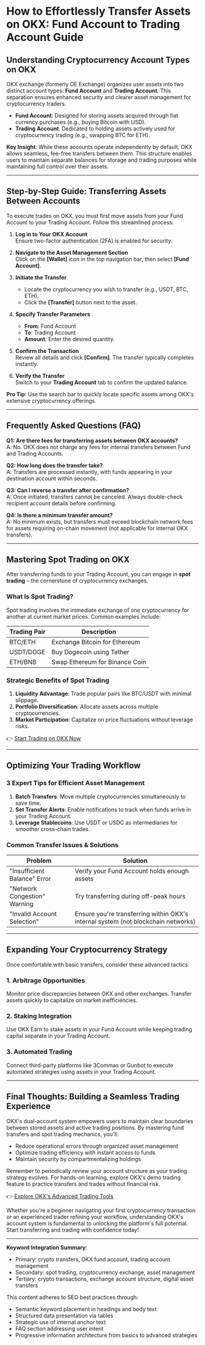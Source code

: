 # How to Effortlessly Transfer Assets on OKX: Fund Account to Trading Account Guide  

## Understanding Cryptocurrency Account Types on OKX  

OKX exchange (formerly OE Exchange) organizes user assets into two distinct account types: **Fund Account** and **Trading Account**. This separation ensures enhanced security and clearer asset management for cryptocurrency traders.  

- **Fund Account**: Designed for storing assets acquired through fiat currency purchases (e.g., buying Bitcoin with USD).  
- **Trading Account**: Dedicated to holding assets actively used for cryptocurrency trading (e.g., swapping BTC for ETH).  

**Key Insight**: While these accounts operate independently by default, OKX allows seamless, fee-free transfers between them. This structure enables users to maintain separate balances for storage and trading purposes while maintaining full control over their assets.  

---

## Step-by-Step Guide: Transferring Assets Between Accounts  

To execute trades on OKX, you must first move assets from your Fund Account to your Trading Account. Follow this streamlined process:  

1. **Log in to Your OKX Account**  
   Ensure two-factor authentication (2FA) is enabled for security.  

2. **Navigate to the Asset Management Section**  
   Click on the **[Wallet]** icon in the top navigation bar, then select **[Fund Account]**.  

3. **Initiate the Transfer**  
   - Locate the cryptocurrency you wish to transfer (e.g., USDT, BTC, ETH).  
   - Click the **[Transfer]** button next to the asset.  

4. **Specify Transfer Parameters**  
   - **From**: Fund Account  
   - **To**: Trading Account  
   - **Amount**: Enter the desired quantity.  

5. **Confirm the Transaction**  
   Review all details and click **[Confirm]**. The transfer typically completes instantly.  

6. **Verify the Transfer**  
   Switch to your **Trading Account** tab to confirm the updated balance.  

**Pro Tip**: Use the search bar to quickly locate specific assets among OKX's extensive cryptocurrency offerings.  

---

## Frequently Asked Questions (FAQ)  

**Q1: Are there fees for transferring assets between OKX accounts?**  
A: No. OKX does not charge any fees for internal transfers between Fund and Trading Accounts.  

**Q2: How long does the transfer take?**  
A: Transfers are processed instantly, with funds appearing in your destination account within seconds.  

**Q3: Can I reverse a transfer after confirmation?**  
A: Once initiated, transfers cannot be canceled. Always double-check recipient account details before confirming.  

**Q4: Is there a minimum transfer amount?**  
A: No minimum exists, but transfers must exceed blockchain network fees for assets requiring on-chain movement (not applicable for internal OKX transfers).  

---

## Mastering Spot Trading on OKX  

After transferring funds to your Trading Account, you can engage in **spot trading** – the cornerstone of cryptocurrency exchanges.  

### What Is Spot Trading?  
Spot trading involves the immediate exchange of one cryptocurrency for another at current market prices. Common examples include:  

| Trading Pair | Description |  
|--------------|-------------|  
| BTC/ETH      | Exchange Bitcoin for Ethereum |  
| USDT/DOGE    | Buy Dogecoin using Tether |  
| ETH/BNB      | Swap Ethereum for Binance Coin |  

### Strategic Benefits of Spot Trading  
1. **Liquidity Advantage**: Trade popular pairs like BTC/USDT with minimal slippage.  
2. **Portfolio Diversification**: Allocate assets across multiple cryptocurrencies.  
3. **Market Participation**: Capitalize on price fluctuations without leverage risks.  

👉 [Start Trading on OKX Now](https://bit.ly/okx-bonus)  

---

## Optimizing Your Trading Workflow  

### 3 Expert Tips for Efficient Asset Management  
1. **Batch Transfers**: Move multiple cryptocurrencies simultaneously to save time.  
2. **Set Transfer Alerts**: Enable notifications to track when funds arrive in your Trading Account.  
3. **Leverage Stablecoins**: Use USDT or USDC as intermediaries for smoother cross-chain trades.  

### Common Transfer Issues & Solutions  
| Problem | Solution |  
|--------|----------|  
| "Insufficient Balance" Error | Verify your Fund Account holds enough assets |  
| "Network Congestion" Warning | Try transferring during off-peak hours |  
| "Invalid Account Selection" | Ensure you're transferring within OKX's internal system (not blockchain networks) |  

---

## Expanding Your Cryptocurrency Strategy  

Once comfortable with basic transfers, consider these advanced tactics:  

### 1. Arbitrage Opportunities  
Monitor price discrepancies between OKX and other exchanges. Transfer assets quickly to capitalize on market inefficiencies.  

### 2. Staking Integration  
Use OKX Earn to stake assets in your Fund Account while keeping trading capital separate in your Trading Account.  

### 3. Automated Trading  
Connect third-party platforms like 3Commas or Gunbot to execute automated strategies using assets in your Trading Account.  

---

## Final Thoughts: Building a Seamless Trading Experience  

OKX's dual-account system empowers users to maintain clear boundaries between stored assets and active trading positions. By mastering fund transfers and spot trading mechanics, you'll:  

- Reduce operational errors through organized asset management  
- Optimize trading efficiency with instant access to funds  
- Maintain security by compartmentalizing holdings  

Remember to periodically review your account structure as your trading strategy evolves. For hands-on learning, explore OKX's demo trading feature to practice transfers and trades without financial risk.  

👉 [Explore OKX's Advanced Trading Tools](https://bit.ly/okx-bonus)  

Whether you're a beginner navigating your first cryptocurrency transaction or an experienced trader refining your workflow, understanding OKX's account system is fundamental to unlocking the platform's full potential. Start transferring and trading with confidence today!  

---

**Keyword Integration Summary**:  
- Primary: crypto transfers, OKX fund account, trading account management  
- Secondary: spot trading, cryptocurrency exchange, asset management  
- Tertiary: crypto transactions, exchange account structure, digital asset transfers  

This content adheres to SEO best practices through:  
- Semantic keyword placement in headings and body text  
- Structured data presentation via tables  
- Strategic use of internal anchor text  
- FAQ section addressing user intent  
- Progressive information architecture from basics to advanced strategies